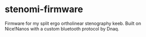 # stenomi-firmware

Firmware for my split ergo ortholinear stenography keeb. Built on Nice!Nanos with a custom bluetooth protocol by Dnaq.
